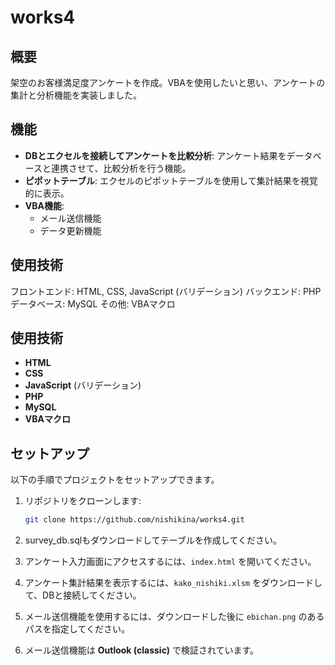 # works4

## 概要
架空のお客様満足度アンケートを作成。VBAを使用したいと思い、アンケートの集計と分析機能を実装しました。

## 機能
- **DBとエクセルを接続してアンケートを比較分析**: アンケート結果をデータベースと連携させて、比較分析を行う機能。
- **ピポットテーブル**: エクセルのピポットテーブルを使用して集計結果を視覚的に表示。
- **VBA機能**:
  - メール送信機能
  - データ更新機能

## 使用技術
フロントエンド: HTML, CSS, JavaScript (バリデーション)
バックエンド: PHP
データベース: MySQL
その他: VBAマクロ

## 使用技術
- **HTML**
- **CSS**
- **JavaScript** (バリデーション)
- **PHP**
- **MySQL**
- **VBAマクロ**

## セットアップ
以下の手順でプロジェクトをセットアップできます。

1. リポジトリをクローンします:
    ```bash
    git clone https://github.com/nishikina/works4.git
    ```

2. survey_db.sqlもダウンロードしてテーブルを作成してください。

3. アンケート入力画面にアクセスするには、`index.html` を開いてください。

4. アンケート集計結果を表示するには、`kako_nishiki.xlsm` をダウンロードして、DBと接続してください。

5. メール送信機能を使用するには、ダウンロードした後に `ebichan.png` のあるパスを指定してください。

6. メール送信機能は **Outlook (classic)** で検証されています。
